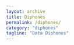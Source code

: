 ```yaml
---
layout: archive
title: Diphones
permalink: /diphones/
category: "diphones"
tagline: "Data Diphones"
---
```


